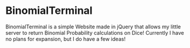 # BinomialTerminal
BinomialTerminal is a simple Website made in jQuery that allows my little server to return Binomial Probability calculations on Dice!
Currently I have no plans for expansion, but I do have a few ideas!
